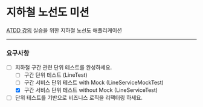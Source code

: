 # 지하철 노선도 미션
[ATDD 강의](https://edu.nextstep.camp/c/R89PYi5H) 실습을 위한 지하철 노선도 애플리케이션

---

### 요구사항

- [ ] 지하철 구간 관련 단위 테스트를 완성하세요.
  - [ ] 구간 단위 테스트 (LineTest)
  - [ ] 구간 서비스 단위 테스트 with Mock (LineServiceMockTest)
  - [X] 구간 서비스 단위 테스트 without Mock (LineServiceTest)
- [ ] 단위 테스트를 기반으로 비즈니스 로직을 리팩터링 하세요.